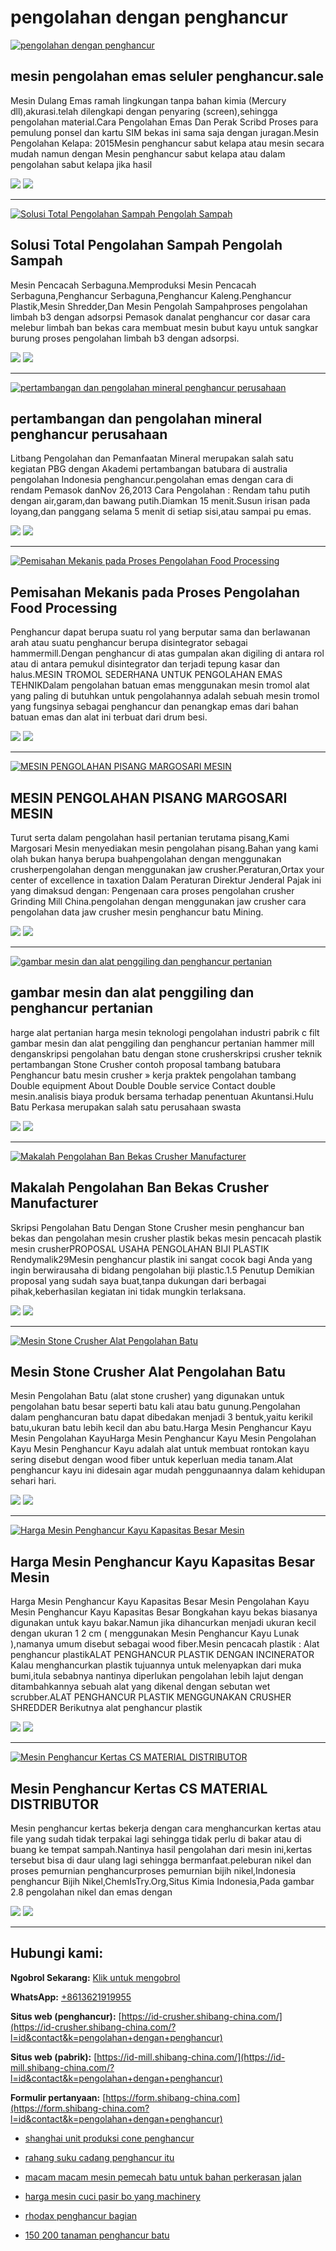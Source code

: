 # pengolahan dengan penghancur

<a href="https://swt.shibang-china.com/?l=id&img&k=pengolahan+dengan+penghancur" target="_blank">![pengolahan dengan penghancur](http://static.shibang-china.com/all-800x300/728.jpg)</a>

## mesin pengolahan emas seluler penghancur.sale
Mesin Dulang Emas ramah lingkungan tanpa bahan kimia (Mercury dll),akurasi.telah dilengkapi dengan penyaring (screen),sehingga pengolahan material.Cara Pengolahan Emas Dan Perak Scribd Proses para pemulung ponsel dan kartu SIM bekas ini sama saja dengan juragan.Mesin Pengolahan Kelapa: 2015Mesin penghancur sabut kelapa atau mesin secara mudah namun dengan Mesin penghancur sabut kelapa atau dalam pengolahan sabut kelapa jika hasil


<a href="https://whatsapp.shibangsoft.com/WhatsApp.php" target="_blank" title="WhatsApp">![](http://static.shibang-china.com/icon/whatsapp.png)</a> <a href="https://swt.shibang-china.com/?l=id&icon&k=pengolahan+dengan+penghancur" target="_blank">![](http://static.shibang-china.com/icon/chat-id.png)</a>

---

<a href="https://swt.shibang-china.com/?l=id&img&k=pengolahan+dengan+penghancur" target="_blank">![Solusi Total Pengolahan Sampah Pengolah Sampah](http://static.shibang-china.com/all-800x300/818.jpg)</a>

## Solusi Total Pengolahan Sampah Pengolah Sampah
Mesin Pencacah Serbaguna.Memproduksi Mesin Pencacah Serbaguna,Penghancur Serbaguna,Penghancur Kaleng.Penghancur Plastik,Mesin Shredder,Dan Mesin Pengolah Sampahproses pengolahan limbah b3 dengan adsorpsi Pemasok danalat penghancur cor dasar cara melebur limbah ban bekas cara membuat mesin bubut kayu untuk sangkar burung proses pengolahan limbah b3 dengan adsorpsi.


<a href="https://whatsapp.shibangsoft.com/WhatsApp.php" target="_blank" title="WhatsApp">![](http://static.shibang-china.com/icon/whatsapp.png)</a> <a href="https://swt.shibang-china.com/?l=id&icon&k=pengolahan+dengan+penghancur" target="_blank">![](http://static.shibang-china.com/icon/chat-id.png)</a>

---

<a href="https://swt.shibang-china.com/?l=id&img&k=pengolahan+dengan+penghancur" target="_blank">![pertambangan dan pengolahan mineral penghancur perusahaan](http://static.shibang-china.com/all-800x300/34.jpg)</a>

## pertambangan dan pengolahan mineral penghancur perusahaan
Litbang Pengolahan dan Pemanfaatan Mineral merupakan salah satu kegiatan PBG dengan Akademi pertambangan batubara di australia pengolahan Indonesia penghancur.pengolahan emas dengan cara di rendam Pemasok danNov 26,2013 Cara Pengolahan : Rendam tahu putih dengan air,garam,dan bawang putih.Diamkan 15 menit.Susun irisan pada loyang,dan panggang selama 5 menit di setiap sisi,atau sampai pu emas.


<a href="https://whatsapp.shibangsoft.com/WhatsApp.php" target="_blank" title="WhatsApp">![](http://static.shibang-china.com/icon/whatsapp.png)</a> <a href="https://swt.shibang-china.com/?l=id&icon&k=pengolahan+dengan+penghancur" target="_blank">![](http://static.shibang-china.com/icon/chat-id.png)</a>

---

<a href="https://swt.shibang-china.com/?l=id&img&k=pengolahan+dengan+penghancur" target="_blank">![Pemisahan Mekanis pada Proses Pengolahan Food Processing](http://static.shibang-china.com/all-800x300/827.jpg)</a>

## Pemisahan Mekanis pada Proses Pengolahan Food Processing
Penghancur dapat berupa suatu rol yang berputar sama dan berlawanan arah atau suatu penghancur berupa disintegrator sebagai hammermill.Dengan penghancur di atas gumpalan akan digiling di antara rol atau di antara pemukul disintegrator dan terjadi tepung kasar dan halus.MESIN TROMOL SEDERHANA UNTUK PENGOLAHAN EMAS TEHNIKDalam pengolahan batuan emas menggunakan mesin tromol alat yang paling di butuhkan untuk pengolahannya adalah sebuah mesin tromol yang fungsinya sebagai penghancur dan penangkap emas dari bahan batuan emas dan alat ini terbuat dari drum besi.


<a href="https://whatsapp.shibangsoft.com/WhatsApp.php" target="_blank" title="WhatsApp">![](http://static.shibang-china.com/icon/whatsapp.png)</a> <a href="https://swt.shibang-china.com/?l=id&icon&k=pengolahan+dengan+penghancur" target="_blank">![](http://static.shibang-china.com/icon/chat-id.png)</a>

---

<a href="https://swt.shibang-china.com/?l=id&img&k=pengolahan+dengan+penghancur" target="_blank">![MESIN PENGOLAHAN PISANG MARGOSARI MESIN](http://static.shibang-china.com/all-800x300/473.jpg)</a>

## MESIN PENGOLAHAN PISANG MARGOSARI MESIN
Turut serta dalam pengolahan hasil pertanian terutama pisang,Kami Margosari Mesin menyediakan mesin pengolahan pisang.Bahan yang kami olah bukan hanya berupa buahpengolahan dengan menggunakan crusherpengolahan dengan menggunakan jaw crusher.Peraturan,Ortax your center of excellence in taxation Dalam Peraturan Direktur Jenderal Pajak ini yang dimaksud dengan: Pengenaan cara proses pengolahan crusher Grinding Mill China.pengolahan dengan menggunakan jaw crusher cara pengolahan data jaw crusher mesin penghancur batu Mining.


<a href="https://whatsapp.shibangsoft.com/WhatsApp.php" target="_blank" title="WhatsApp">![](http://static.shibang-china.com/icon/whatsapp.png)</a> <a href="https://swt.shibang-china.com/?l=id&icon&k=pengolahan+dengan+penghancur" target="_blank">![](http://static.shibang-china.com/icon/chat-id.png)</a>

---

<a href="https://swt.shibang-china.com/?l=id&img&k=pengolahan+dengan+penghancur" target="_blank">![gambar mesin dan alat penggiling dan penghancur pertanian](http://static.shibang-china.com/all-800x300/67.jpg)</a>

## gambar mesin dan alat penggiling dan penghancur pertanian
harge alat pertanian harga mesin teknologi pengolahan industri pabrik c filt gambar mesin dan alat penggiling dan penghancur pertanian hammer mill denganskripsi pengolahan batu dengan stone crusherskripsi crusher teknik pertambangan Stone Crusher contoh proposal tambang batubara Penghancur batu mesin crusher » kerja praktek pengolahan tambang Double equipment About Double Double service Contact double mesin.analisis biaya produk bersama terhadap penentuan Akuntansi.Hulu Batu Perkasa merupakan salah satu perusahaan swasta


<a href="https://whatsapp.shibangsoft.com/WhatsApp.php" target="_blank" title="WhatsApp">![](http://static.shibang-china.com/icon/whatsapp.png)</a> <a href="https://swt.shibang-china.com/?l=id&icon&k=pengolahan+dengan+penghancur" target="_blank">![](http://static.shibang-china.com/icon/chat-id.png)</a>

---

<a href="https://swt.shibang-china.com/?l=id&img&k=pengolahan+dengan+penghancur" target="_blank">![Makalah Pengolahan Ban Bekas Crusher Manufacturer](http://static.shibang-china.com/all-800x300/134.jpg)</a>

## Makalah Pengolahan Ban Bekas Crusher Manufacturer
Skripsi Pengolahan Batu Dengan Stone Crusher mesin penghancur ban bekas dan pengolahan mesin crusher plastik bekas mesin pencacah plastik mesin crusherPROPOSAL USAHA PENGOLAHAN BIJI PLASTIK Rendymalik29Mesin penghancur plastik ini sangat cocok bagi Anda yang ingin berwirausaha di bidang pengolahan biji plastic.1.5 Penutup Demikian proposal yang sudah saya buat,tanpa dukungan dari berbagai pihak,keberhasilan kegiatan ini tidak mungkin terlaksana.


<a href="https://whatsapp.shibangsoft.com/WhatsApp.php" target="_blank" title="WhatsApp">![](http://static.shibang-china.com/icon/whatsapp.png)</a> <a href="https://swt.shibang-china.com/?l=id&icon&k=pengolahan+dengan+penghancur" target="_blank">![](http://static.shibang-china.com/icon/chat-id.png)</a>

---

<a href="https://swt.shibang-china.com/?l=id&img&k=pengolahan+dengan+penghancur" target="_blank">![Mesin Stone Crusher Alat Pengolahan Batu](http://static.shibang-china.com/all-800x300/47.jpg)</a>

## Mesin Stone Crusher Alat Pengolahan Batu
Mesin Pengolahan Batu (alat stone crusher) yang digunakan untuk pengolahan batu besar seperti batu kali atau batu gunung.Pengolahan dalam penghancuran batu dapat dibedakan menjadi 3 bentuk,yaitu kerikil batu,ukuran batu lebih kecil dan abu batu.Harga Mesin Penghancur Kayu Mesin Pengolahan KayuHarga Mesin Penghancur Kayu Mesin Pengolahan Kayu Mesin Penghancur Kayu adalah alat untuk membuat rontokan kayu sering disebut dengan wood fiber untuk keperluan media tanam.Alat penghancur kayu ini didesain agar mudah penggunaannya dalam kehidupan sehari hari.


<a href="https://whatsapp.shibangsoft.com/WhatsApp.php" target="_blank" title="WhatsApp">![](http://static.shibang-china.com/icon/whatsapp.png)</a> <a href="https://swt.shibang-china.com/?l=id&icon&k=pengolahan+dengan+penghancur" target="_blank">![](http://static.shibang-china.com/icon/chat-id.png)</a>

---

<a href="https://swt.shibang-china.com/?l=id&img&k=pengolahan+dengan+penghancur" target="_blank">![Harga Mesin Penghancur Kayu Kapasitas Besar Mesin](http://static.shibang-china.com/all-800x300/1356.jpg)</a>

## Harga Mesin Penghancur Kayu Kapasitas Besar Mesin
Harga Mesin Penghancur Kayu Kapasitas Besar Mesin Pengolahan Kayu Mesin Penghancur Kayu Kapasitas Besar Bongkahan kayu bekas biasanya digunakan untuk kayu bakar.Namun jika dihancurkan menjadi ukuran kecil dengan ukuran 1 2 cm ( menggunakan Mesin Penghancur Kayu Lunak ),namanya umum disebut sebagai wood fiber.Mesin pencacah plastik : Alat penghancur plastikALAT PENGHANCUR PLASTIK DENGAN INCINERATOR Kalau menghancurkan plastik tujuannya untuk melenyapkan dari muka bumi,itula sebabnya nantinya diperlukan pengolahan lebih lajut dengan ditambahkannya sebuah alat yang dikenal dengan sebutan wet scrubber.ALAT PENGHANCUR PLASTIK MENGGUNAKAN CRUSHER SHREDDER Berikutnya alat penghancur plastik


<a href="https://whatsapp.shibangsoft.com/WhatsApp.php" target="_blank" title="WhatsApp">![](http://static.shibang-china.com/icon/whatsapp.png)</a> <a href="https://swt.shibang-china.com/?l=id&icon&k=pengolahan+dengan+penghancur" target="_blank">![](http://static.shibang-china.com/icon/chat-id.png)</a>

---

<a href="https://swt.shibang-china.com/?l=id&img&k=pengolahan+dengan+penghancur" target="_blank">![Mesin Penghancur Kertas CS MATERIAL DISTRIBUTOR](http://static.shibang-china.com/all-800x300/1268.jpg)</a>

## Mesin Penghancur Kertas CS MATERIAL DISTRIBUTOR
Mesin penghancur kertas bekerja dengan cara menghancurkan kertas atau file yang sudah tidak terpakai lagi sehingga tidak perlu di bakar atau di buang ke tempat sampah.Nantinya hasil pengolahan dari mesin ini,kertas tersebut bisa di daur ulang lagi sehingga bermanfaat.peleburan nikel dan proses pemurnian penghancurproses pemurnian bijih nikel,Indonesia penghancur Bijih Nikel,ChemIsTry.Org,Situs Kimia Indonesia,Pada gambar 2.8 pengolahan nikel dan emas dengan


<a href="https://whatsapp.shibangsoft.com/WhatsApp.php" target="_blank" title="WhatsApp">![](http://static.shibang-china.com/icon/whatsapp.png)</a> <a href="https://swt.shibang-china.com/?l=id&icon&k=pengolahan+dengan+penghancur" target="_blank">![](http://static.shibang-china.com/icon/chat-id.png)</a>

---
## Hubungi kami:

**Ngobrol Sekarang:** [Klik untuk mengobrol](https://swt.shibang-china.com?l=id&contact&k=pengolahan+dengan+penghancur)

**WhatsApp:**  [+8613621919955](https://whatsapp.shibangsoft.com/WhatsApp.php)

**Situs web (penghancur):** [https://id-crusher.shibang-china.com/](https://id-crusher.shibang-china.com/?l=id&contact&k=pengolahan+dengan+penghancur)

**Situs web (pabrik):** [https://id-mill.shibang-china.com/](https://id-mill.shibang-china.com/?l=id&contact&k=pengolahan+dengan+penghancur)

**Formulir pertanyaan:** [https://form.shibang-china.com](https://form.shibang-china.com?l=id&contact&k=pengolahan+dengan+penghancur)

* [shanghai unit produksi cone penghancur](../34/shanghai%20unit%20produksi%20cone%20penghancur.md)

* [rahang suku cadang penghancur itu](../33/rahang%20suku%20cadang%20penghancur%20itu.md)

* [macam macam mesin pemecah batu untuk bahan perkerasan jalan](../40/macam%20macam%20mesin%20pemecah%20batu%20untuk%20bahan%20perkerasan%20jalan.md)

* [harga mesin cuci pasir bo yang machinery](../31/harga%20mesin%20cuci%20pasir%20bo%20yang%20machinery.md)

* [rhodax penghancur bagian](../38/rhodax%20penghancur%20bagian.md)

* [150 200 tanaman penghancur batu](../32/150%20200%20tanaman%20penghancur%20batu.md)